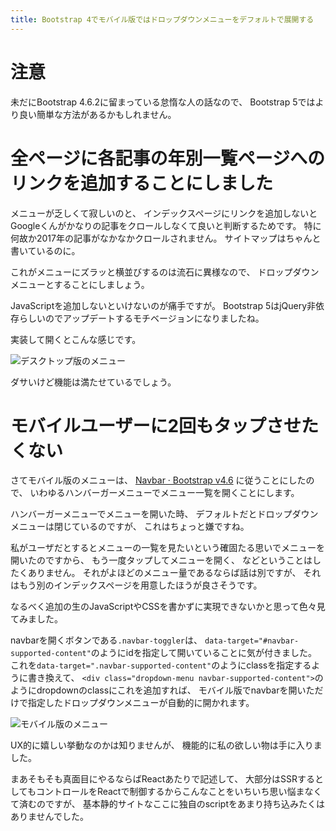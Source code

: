 ```yaml
---
title: Bootstrap 4でモバイル版ではドロップダウンメニューをデフォルトで展開する
---
```


# 注意

未だにBootstrap 4.6.2に留まっている怠惰な人の話なので、
Bootstrap 5ではより良い簡単な方法があるかもしれません。

# 全ページに各記事の年別一覧ページへのリンクを追加することにしました

メニューが乏しくて寂しいのと、
インデックスページにリンクを追加しないとGoogleくんがかなりの記事をクロールしなくて良いと判断するためです。
特に何故か2017年の記事がなかなかクロールされません。
サイトマップはちゃんと書いているのに。

これがメニューにズラッと横並びするのは流石に異様なので、
ドロップダウンメニューとすることにしましょう。

JavaScriptを追加しないといけないのが痛手ですが。
Bootstrap 5はjQuery非依存らしいのでアップデートするモチベージョンになりましたね。

実装して開くとこんな感じです。

![デスクトップ版のメニュー](/asset/screenshot-2023-03-04-16-00-36.png)

ダサいけど機能は満たせているでしょう。

# モバイルユーザーに2回もタップさせたくない

さてモバイル版のメニューは、
[Navbar · Bootstrap v4.6](https://getbootstrap.com/docs/4.6/components/navbar/)
に従うことにしたので、
いわゆるハンバーガーメニューでメニュー一覧を開くことにします。

ハンバーガーメニューでメニューを開いた時、
デフォルトだとドロップダウンメニューは閉じているのですが、
これはちょっと嫌ですね。

私がユーザだとするとメニューの一覧を見たいという確固たる思いでメニューを開いたのですから、
もう一度タップしてメニューを開く、
などということはしたくありません。
それがよほどのメニュー量であるならば話は別ですが、
それはもう別のインデックスページを用意したほうが良さそうです。

なるべく追加の生のJavaScriptやCSSを書かずに実現できないかと思って色々見てみました。

navbarを開くボタンである`.navbar-toggler`は、
`data-target="#navbar-supported-content"`のようにidを指定して開いていることに気が付きました。
これを`data-target=".navbar-supported-content"`のようにclassを指定するように書き換えて、
`<div class="dropdown-menu navbar-supported-content">`のようにdropdownのclassにこれを追加すれば、
モバイル版でnavbarを開いただけで指定したドロップダウンメニューが自動的に開かれます。

![モバイル版のメニュー](/asset/screenshot-2023-03-04-16-11-50.png)

UX的に嬉しい挙動なのかは知りませんが、
機能的に私の欲しい物は手に入りました。

まあそもそも真面目にやるならばReactあたりで記述して、
大部分はSSRするとしてもコントロールをReactで制御するからこんなことをいちいち思い悩まなくて済むのですが、
基本静的サイトなここに独自のscriptをあまり持ち込みたくはありませんでした。
